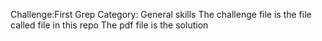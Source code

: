 Challenge:First Grep 
Category: General skills
The challenge file is the file called file in this repo
The pdf file is the solution
